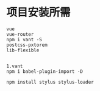 # 项目安装所需  #

	vue
	vue-router
	npm i vant -S
	postcss-pxtorem
	lib-flexible 


	1.vant
	npm i babel-plugin-import -D
	
	npm install stylus stylus-loader

